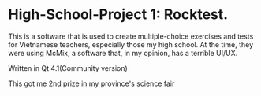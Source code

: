 # High-School-Project 1: Rocktest.

This is a software that is used to create multiple-choice exercises and tests for Vietnamese teachers, especially those my high school. At the time, they were using McMix, a software that, in my opinion, has a terrible UI/UX. 

Written in Qt 4.1(Community version)

This got me 2nd prize in my province's science fair
